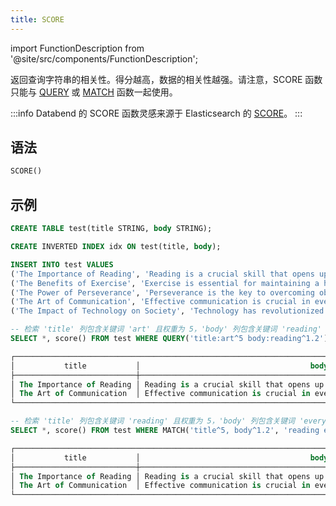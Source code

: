 ```yaml
---
title: SCORE
---
```

import FunctionDescription from '@site/src/components/FunctionDescription';

<FunctionDescription description="引入或更新: v1.2.425"/>

返回查询字符串的相关性。得分越高，数据的相关性越强。请注意，SCORE 函数只能与 [QUERY](query.md) 或 [MATCH](match.md) 函数一起使用。

:::info
Databend 的 SCORE 函数灵感来源于 Elasticsearch 的 [SCORE](https://www.elastic.co/guide/en/elasticsearch/reference/current/sql-functions-search.html#sql-functions-search-score)。
:::

## 语法

```sql
SCORE()
```

## 示例

```sql
CREATE TABLE test(title STRING, body STRING);

CREATE INVERTED INDEX idx ON test(title, body);

INSERT INTO test VALUES
('The Importance of Reading', 'Reading is a crucial skill that opens up a world of knowledge and imagination.'),
('The Benefits of Exercise', 'Exercise is essential for maintaining a healthy lifestyle.'),
('The Power of Perseverance', 'Perseverance is the key to overcoming obstacles and achieving success.'),
('The Art of Communication', 'Effective communication is crucial in everyday life.'),
('The Impact of Technology on Society', 'Technology has revolutionized our society in countless ways.');

-- 检索 'title' 列包含关键词 'art' 且权重为 5，'body' 列包含关键词 'reading' 且权重为 1.2 的文档及其相关性得分
SELECT *, score() FROM test WHERE QUERY('title:art^5 body:reading^1.2');

┌────────────────────────────────────────────────────────────────────────────────────────────────────────────────────────┐
│           title           │                                      body                                      │  score()  │
├───────────────────────────┼────────────────────────────────────────────────────────────────────────────────┼───────────┤
│ The Importance of Reading │ Reading is a crucial skill that opens up a world of knowledge and imagination. │ 1.3860708 │
│ The Art of Communication  │ Effective communication is crucial in everyday life.                           │ 7.1992116 │
└────────────────────────────────────────────────────────────────────────────────────────────────────────────────────────┘

-- 检索 'title' 列包含关键词 'reading' 且权重为 5，'body' 列包含关键词 'everyday' 且权重为 1.2 的文档及其相关性得分
SELECT *, score() FROM test WHERE MATCH('title^5, body^1.2', 'reading everyday');

┌────────────────────────────────────────────────────────────────────────────────────────────────────────────────────────┐
│           title           │                                      body                                      │  score()  │
├───────────────────────────┼────────────────────────────────────────────────────────────────────────────────┼───────────┤
│ The Importance of Reading │ Reading is a crucial skill that opens up a world of knowledge and imagination. │  8.585282 │
│ The Art of Communication  │ Effective communication is crucial in everyday life.                           │ 1.8575745 │
└────────────────────────────────────────────────────────────────────────────────────────────────────────────────────────┘
```